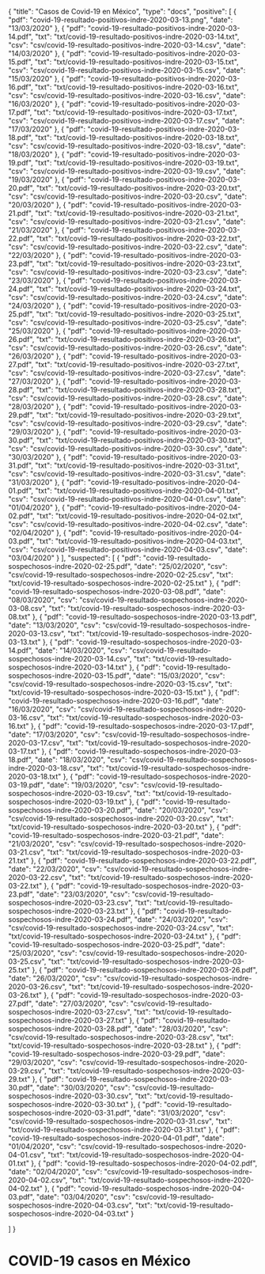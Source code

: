 {
  "title": "Casos de Covid-19 en México",
  "type": "docs",
  "positive": [
    {
        "pdf": "covid-19-resultado-positivos-indre-2020-03-13.png",
        "date": "13/03/2020"
    },
    {
        "pdf": "covid-19-resultado-positivos-indre-2020-03-14.pdf",
        "txt": "txt/covid-19-resultado-positivos-indre-2020-03-14.txt",
        "csv": "csv/covid-19-resultado-positivos-indre-2020-03-14.csv",
        "date": "14/03/2020"
    },
    {
        "pdf": "covid-19-resultado-positivos-indre-2020-03-15.pdf",
        "txt": "txt/covid-19-resultado-positivos-indre-2020-03-15.txt",
        "csv": "csv/covid-19-resultado-positivos-indre-2020-03-15.csv",
        "date": "15/03/2020"
    },
    {
        "pdf": "covid-19-resultado-positivos-indre-2020-03-16.pdf",
        "txt": "txt/covid-19-resultado-positivos-indre-2020-03-16.txt",
        "csv": "csv/covid-19-resultado-positivos-indre-2020-03-16.csv",
        "date": "16/03/2020"
    },
    {
        "pdf": "covid-19-resultado-positivos-indre-2020-03-17.pdf",
        "txt": "txt/covid-19-resultado-positivos-indre-2020-03-17.txt",
        "csv": "csv/covid-19-resultado-positivos-indre-2020-03-17.csv",
        "date": "17/03/2020"
    },
    {
        "pdf": "covid-19-resultado-positivos-indre-2020-03-18.pdf",
        "txt": "txt/covid-19-resultado-positivos-indre-2020-03-18.txt",
        "csv": "csv/covid-19-resultado-positivos-indre-2020-03-18.csv",
        "date": "18/03/2020"
    },
    {
        "pdf": "covid-19-resultado-positivos-indre-2020-03-19.pdf",
        "txt": "txt/covid-19-resultado-positivos-indre-2020-03-19.txt",
        "csv": "csv/covid-19-resultado-positivos-indre-2020-03-19.csv",
        "date": "19/03/2020"
    },
    {
        "pdf": "covid-19-resultado-positivos-indre-2020-03-20.pdf",
        "txt": "txt/covid-19-resultado-positivos-indre-2020-03-20.txt",
        "csv": "csv/covid-19-resultado-positivos-indre-2020-03-20.csv",
        "date": "20/03/2020"
    },
    {
        "pdf": "covid-19-resultado-positivos-indre-2020-03-21.pdf",
        "txt": "txt/covid-19-resultado-positivos-indre-2020-03-21.txt",
        "csv": "csv/covid-19-resultado-positivos-indre-2020-03-21.csv",
        "date": "21/03/2020"
    },
    {
        "pdf": "covid-19-resultado-positivos-indre-2020-03-22.pdf",
        "txt": "txt/covid-19-resultado-positivos-indre-2020-03-22.txt",
        "csv": "csv/covid-19-resultado-positivos-indre-2020-03-22.csv",
        "date": "22/03/2020"
    },
    {
        "pdf": "covid-19-resultado-positivos-indre-2020-03-23.pdf",
        "txt": "txt/covid-19-resultado-positivos-indre-2020-03-23.txt",
        "csv": "csv/covid-19-resultado-positivos-indre-2020-03-23.csv",
        "date": "23/03/2020"
    },
    {
        "pdf": "covid-19-resultado-positivos-indre-2020-03-24.pdf",
        "txt": "txt/covid-19-resultado-positivos-indre-2020-03-24.txt",
        "csv": "csv/covid-19-resultado-positivos-indre-2020-03-24.csv",
        "date": "24/03/2020"
    },
    {
        "pdf": "covid-19-resultado-positivos-indre-2020-03-25.pdf",
        "txt": "txt/covid-19-resultado-positivos-indre-2020-03-25.txt",
        "csv": "csv/covid-19-resultado-positivos-indre-2020-03-25.csv",
        "date": "25/03/2020"
    },
    {
        "pdf": "covid-19-resultado-positivos-indre-2020-03-26.pdf",
        "txt": "txt/covid-19-resultado-positivos-indre-2020-03-26.txt",
        "csv": "csv/covid-19-resultado-positivos-indre-2020-03-26.csv",
        "date": "26/03/2020"
    },
    {
        "pdf": "covid-19-resultado-positivos-indre-2020-03-27.pdf",
        "txt": "txt/covid-19-resultado-positivos-indre-2020-03-27.txt",
        "csv": "csv/covid-19-resultado-positivos-indre-2020-03-27.csv",
        "date": "27/03/2020"
    },
    {
        "pdf": "covid-19-resultado-positivos-indre-2020-03-28.pdf",
        "txt": "txt/covid-19-resultado-positivos-indre-2020-03-28.txt",
        "csv": "csv/covid-19-resultado-positivos-indre-2020-03-28.csv",
        "date": "28/03/2020"
    },
    {
        "pdf": "covid-19-resultado-positivos-indre-2020-03-29.pdf",
        "txt": "txt/covid-19-resultado-positivos-indre-2020-03-29.txt",
        "csv": "csv/covid-19-resultado-positivos-indre-2020-03-29.csv",
        "date": "29/03/2020"
    },
    {
        "pdf": "covid-19-resultado-positivos-indre-2020-03-30.pdf",
        "txt": "txt/covid-19-resultado-positivos-indre-2020-03-30.txt",
        "csv": "csv/covid-19-resultado-positivos-indre-2020-03-30.csv",
        "date": "30/03/2020"
    },
    {
        "pdf": "covid-19-resultado-positivos-indre-2020-03-31.pdf",
        "txt": "txt/covid-19-resultado-positivos-indre-2020-03-31.txt",
        "csv": "csv/covid-19-resultado-positivos-indre-2020-03-31.csv",
        "date": "31/03/2020"
    },
    {
        "pdf": "covid-19-resultado-positivos-indre-2020-04-01.pdf",
        "txt": "txt/covid-19-resultado-positivos-indre-2020-04-01.txt",
        "csv": "csv/covid-19-resultado-positivos-indre-2020-04-01.csv",
        "date": "01/04/2020"
    },
    {
        "pdf": "covid-19-resultado-positivos-indre-2020-04-02.pdf",
        "txt": "txt/covid-19-resultado-positivos-indre-2020-04-02.txt",
        "csv": "csv/covid-19-resultado-positivos-indre-2020-04-02.csv",
        "date": "02/04/2020"
    },
    {
        "pdf": "covid-19-resultado-positivos-indre-2020-04-03.pdf",
        "txt": "txt/covid-19-resultado-positivos-indre-2020-04-03.txt",
        "csv": "csv/covid-19-resultado-positivos-indre-2020-04-03.csv",
        "date": "03/04/2020"
    }
  ],
  "suspected": [
    {
        "pdf": "covid-19-resultado-sospechosos-indre-2020-02-25.pdf",
        "date": "25/02/2020",
        "csv": "csv/covid-19-resultado-sospechosos-indre-2020-02-25.csv",
        "txt": "txt/covid-19-resultado-sospechosos-indre-2020-02-25.txt"
    },
    {
        "pdf": "covid-19-resultado-sospechosos-indre-2020-03-08.pdf",
        "date": "08/03/2020",
        "csv": "csv/covid-19-resultado-sospechosos-indre-2020-03-08.csv",
        "txt": "txt/covid-19-resultado-sospechosos-indre-2020-03-08.txt"
    },
    {
        "pdf": "covid-19-resultado-sospechosos-indre-2020-03-13.pdf",
        "date": "13/03/2020",
        "csv": "csv/covid-19-resultado-sospechosos-indre-2020-03-13.csv",
        "txt": "txt/covid-19-resultado-sospechosos-indre-2020-03-13.txt"
    },
    {
        "pdf": "covid-19-resultado-sospechosos-indre-2020-03-14.pdf",
        "date": "14/03/2020",
        "csv": "csv/covid-19-resultado-sospechosos-indre-2020-03-14.csv",
        "txt": "txt/covid-19-resultado-sospechosos-indre-2020-03-14.txt"
    },
    {
        "pdf": "covid-19-resultado-sospechosos-indre-2020-03-15.pdf",
        "date": "15/03/2020",
        "csv": "csv/covid-19-resultado-sospechosos-indre-2020-03-15.csv",
        "txt": "txt/covid-19-resultado-sospechosos-indre-2020-03-15.txt"
    },
    {
        "pdf": "covid-19-resultado-sospechosos-indre-2020-03-16.pdf",
        "date": "16/03/2020",
        "csv": "csv/covid-19-resultado-sospechosos-indre-2020-03-16.csv",
        "txt": "txt/covid-19-resultado-sospechosos-indre-2020-03-16.txt"
    },
    {
        "pdf": "covid-19-resultado-sospechosos-indre-2020-03-17.pdf",
        "date": "17/03/2020",
        "csv": "csv/covid-19-resultado-sospechosos-indre-2020-03-17.csv",
        "txt": "txt/covid-19-resultado-sospechosos-indre-2020-03-17.txt"
    },
    {
        "pdf": "covid-19-resultado-sospechosos-indre-2020-03-18.pdf",
        "date": "18/03/2020",
        "csv": "csv/covid-19-resultado-sospechosos-indre-2020-03-18.csv",
        "txt": "txt/covid-19-resultado-sospechosos-indre-2020-03-18.txt"
    },
    {
        "pdf": "covid-19-resultado-sospechosos-indre-2020-03-19.pdf",
        "date": "19/03/2020",
        "csv": "csv/covid-19-resultado-sospechosos-indre-2020-03-19.csv",
        "txt": "txt/covid-19-resultado-sospechosos-indre-2020-03-19.txt"
    },
    {
        "pdf": "covid-19-resultado-sospechosos-indre-2020-03-20.pdf",
        "date": "20/03/2020",
        "csv": "csv/covid-19-resultado-sospechosos-indre-2020-03-20.csv",
        "txt": "txt/covid-19-resultado-sospechosos-indre-2020-03-20.txt"
    },
    {
        "pdf": "covid-19-resultado-sospechosos-indre-2020-03-21.pdf",
        "date": "21/03/2020",
        "csv": "csv/covid-19-resultado-sospechosos-indre-2020-03-21.csv",
        "txt": "txt/covid-19-resultado-sospechosos-indre-2020-03-21.txt"
    },
    {
        "pdf": "covid-19-resultado-sospechosos-indre-2020-03-22.pdf",
        "date": "22/03/2020",
        "csv": "csv/covid-19-resultado-sospechosos-indre-2020-03-22.csv",
        "txt": "txt/covid-19-resultado-sospechosos-indre-2020-03-22.txt"
    },
    {
        "pdf": "covid-19-resultado-sospechosos-indre-2020-03-23.pdf",
        "date": "23/03/2020",
        "csv": "csv/covid-19-resultado-sospechosos-indre-2020-03-23.csv",
        "txt": "txt/covid-19-resultado-sospechosos-indre-2020-03-23.txt"
    },
    {
        "pdf": "covid-19-resultado-sospechosos-indre-2020-03-24.pdf",
        "date": "24/03/2020",
        "csv": "csv/covid-19-resultado-sospechosos-indre-2020-03-24.csv",
        "txt": "txt/covid-19-resultado-sospechosos-indre-2020-03-24.txt"
    },
    {
        "pdf": "covid-19-resultado-sospechosos-indre-2020-03-25.pdf",
        "date": "25/03/2020",
        "csv": "csv/covid-19-resultado-sospechosos-indre-2020-03-25.csv",
        "txt": "txt/covid-19-resultado-sospechosos-indre-2020-03-25.txt"
    },
    {
        "pdf": "covid-19-resultado-sospechosos-indre-2020-03-26.pdf",
        "date": "26/03/2020",
        "csv": "csv/covid-19-resultado-sospechosos-indre-2020-03-26.csv",
        "txt": "txt/covid-19-resultado-sospechosos-indre-2020-03-26.txt"
    },
    {
        "pdf": "covid-19-resultado-sospechosos-indre-2020-03-27.pdf",
        "date": "27/03/2020",
        "csv": "csv/covid-19-resultado-sospechosos-indre-2020-03-27.csv",
        "txt": "txt/covid-19-resultado-sospechosos-indre-2020-03-27.txt"
    },
    {
        "pdf": "covid-19-resultado-sospechosos-indre-2020-03-28.pdf",
        "date": "28/03/2020",
        "csv": "csv/covid-19-resultado-sospechosos-indre-2020-03-28.csv",
        "txt": "txt/covid-19-resultado-sospechosos-indre-2020-03-28.txt"
    },
    {
        "pdf": "covid-19-resultado-sospechosos-indre-2020-03-29.pdf",
        "date": "29/03/2020",
        "csv": "csv/covid-19-resultado-sospechosos-indre-2020-03-29.csv",
        "txt": "txt/covid-19-resultado-sospechosos-indre-2020-03-29.txt"
    },
    {
        "pdf": "covid-19-resultado-sospechosos-indre-2020-03-30.pdf",
        "date": "30/03/2020",
        "csv": "csv/covid-19-resultado-sospechosos-indre-2020-03-30.csv",
        "txt": "txt/covid-19-resultado-sospechosos-indre-2020-03-30.txt"
    },
    {
        "pdf": "covid-19-resultado-sospechosos-indre-2020-03-31.pdf",
        "date": "31/03/2020",
        "csv": "csv/covid-19-resultado-sospechosos-indre-2020-03-31.csv",
        "txt": "txt/covid-19-resultado-sospechosos-indre-2020-03-31.txt"
    },
    {
        "pdf": "covid-19-resultado-sospechosos-indre-2020-04-01.pdf",
        "date": "01/04/2020",
        "csv": "csv/covid-19-resultado-sospechosos-indre-2020-04-01.csv",
        "txt": "txt/covid-19-resultado-sospechosos-indre-2020-04-01.txt"
    },
    {
        "pdf": "covid-19-resultado-sospechosos-indre-2020-04-02.pdf",
        "date": "02/04/2020",
        "csv": "csv/covid-19-resultado-sospechosos-indre-2020-04-02.csv",
        "txt": "txt/covid-19-resultado-sospechosos-indre-2020-04-02.txt"
    },
    {
        "pdf": "covid-19-resultado-sospechosos-indre-2020-04-03.pdf",
        "date": "03/04/2020",
        "csv": "csv/covid-19-resultado-sospechosos-indre-2020-04-03.csv",
        "txt": "txt/covid-19-resultado-sospechosos-indre-2020-04-03.txt"
    }

  ]
}
# COVID-19 casos en México

